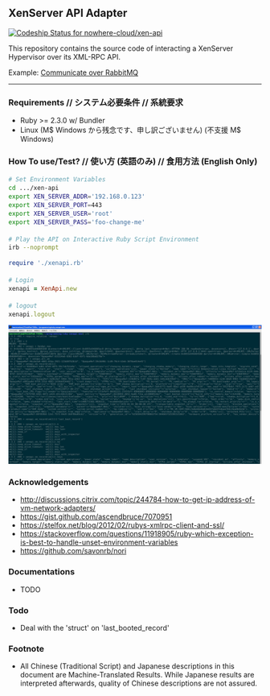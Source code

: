 ## XenServer API Adapter

[ ![Codeship Status for nowhere-cloud/xen-api](https://app.codeship.com/projects/4d2a9250-d4a2-0134-07f4-1aaf05821783/status?branch=master)](https://app.codeship.com/projects/202210)

This repository contains the source code of interacting a XenServer Hypervisor over its XML-RPC API.

Example: [Communicate over RabbitMQ](amqpd.rb)

---

### Requirements // システム必要条件 // 系統要求
* Ruby >= 2.3.0 w/ Bundler
* Linux (M$ Windows から残念です、申し訳ございません) (不支援 M$ Windows)

### How To use/Test? // 使い方 (英語のみ) // 食用方法 (English Only)
```sh
# Set Environment Variables
cd .../xen-api
export XEN_SERVER_ADDR='192.168.0.123'
export XEN_SERVER_PORT=443
export XEN_SERVER_USER='root'
export XEN_SERVER_PASS='foo-change-me'

# Play the API on Interactive Ruby Script Environment
irb --noprompt
```
```ruby
require './xenapi.rb'

# Login
xenapi = XenApi.new

# logout
xenapi.logout

```

![Screenshot](screenshot.png?raw=true)
### Acknowledgements
* http://discussions.citrix.com/topic/244784-how-to-get-ip-address-of-vm-network-adapters/
* https://gist.github.com/ascendbruce/7070951
* https://stelfox.net/blog/2012/02/rubys-xmlrpc-client-and-ssl/
* https://stackoverflow.com/questions/11918905/ruby-which-exception-is-best-to-handle-unset-environment-variables
* https://github.com/savonrb/nori

### Documentations
* TODO

### Todo
* Deal with the 'struct' on 'last_booted_record'

### Footnote
* All Chinese (Traditional Script) and Japanese descriptions in this document are Machine-Translated Results.
While Japanese results are interpreted afterwards, quality of Chinese descriptions are not assured.
